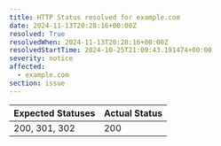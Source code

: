 ```yaml
---
title: HTTP Status resolved for example.com
date: 2024-11-13T20:28:16+00:00Z
resolved: True
resolvedWhen: 2024-11-13T20:28:16+00:00Z
resolvedStartTime: 2024-10-25T21:09:43.191474+00:00
severity: notice
affected:
  - example.com
section: issue
---
```


| Expected Statuses | Actual Status  |
|-------------------|----------------|
| 200, 301, 302 | 200 |
